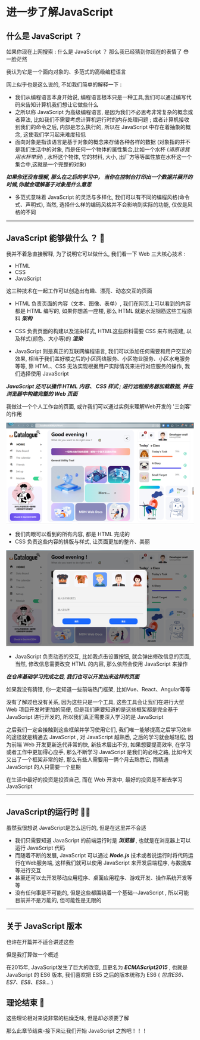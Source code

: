 # 进一步了解JavaScript
## 什么是 JavaScript ？
如果你现在上网搜索 : 什么是 JavaScript ？ 那么我已经猜到你现在的表情了 😳 一脸茫然

我认为它是一个面向对象的、多范式的高级编程语言

网上似乎也是这么说的, 不如我们简单的解释一下 : 

- 我们从编程语言本身开始说, 编程语言根本只是一种工具,我们可以通过编写代码来告知计算机我们想让它做些什么
- 之所以称 JavaScript 为高级编程语言, 是因为我们不必思考非常复杂的概念或者算法, 比如我们不需要考虑计算机运行时的内存处理问题 ; 或者计算机接收到我们的命令之后, 内部是怎么执行的, 所以在 JavaScript 中存在着抽象的概念, 这使我们学习起来难度较低
- 面向对象是指该语言是基于对象的概念来存储各种各样的数据 (对象指的并不是我们生活中的对象, 而是任何一个物体的属性集合,比如一个水杯 (_请原谅我用水杯举例_) , 水杯这个物体, 它的材料, 大小, 出厂方等等属性放在水杯这一个集合中,这就是一个完整的对象)

***如果你还没有理解, 那么在之后的学习中， 当你在控制台打印出一个数据并展开的时候,你就会理解基于对象是什么意思***
- 多范式意味着 JavaScript 的灵活与多样化, 我们可以有不同的编程风格(命令式、声明式), 当然, 选择什么样的编码风格并不会影响到实际的功能, 仅仅是风格的不同

---
## JavaScript 能够做什么 ？ 🤔
我并不着急直接解释, 为了说明它可以做什么, 我们看一下 Web 三大核心技术 :
- HTML
- CSS
- JavaScript

这三种技术在一起工作可以创造出有趣、漂亮、动态交互的页面

- HTML 负责页面的内容（文本、图像、表单）, 我们在网页上可以看到的内容都是 HTML 编写的, 如果你想盖一座楼, 那么 HTML 就是水泥钢筋这些工程原料 ***架构***

- CSS 负责页面的构建以及渲染样式, HTML这些原料需要 CSS 来布局搭建, 以及样式(颜色、大小等)的 ***渲染***

- JavaScript 则是真正的互联网编程语言, 我们可以添加任何需要和用户交互的效果, 相当于我们盖好楼之后的小区网络服务、小区物业服务、小区水电服务等等, 靠 HTML、CSS 无法实现根据用户实际情况来进行对应服务的操作, 我们选择使用 JavaScript

***JavaScript 还可以操作 HTML 内容、 CSS 样式 ; 进行远程服务器加载数据, 并在浏览器中构建完整的 Web 页面***

我做过一个个人工作台的页面, 或许我们可以通过实例来理解Web开发的 '三剑客' 的作用

![网页展示.png](./images/%E7%BD%91%E9%A1%B5%E5%B1%95%E7%A4%BA.png)

- 我们肉眼可以看到的所有内容, 都是 HTML 完成的
-  CSS 负责这些内容的排版与样式, 让页面更加的整齐、美丽

![JavaScript演示](./images/JavaScript%E6%BC%94%E7%A4%BA.png)

- JavaScript 负责动态的交互, 比如我点击设置按钮, 就会弹出修改信息的页面, 当然, 修改信息需要改变 HTML 的内容, 那么依然会使用 JavaScript 来操作

***在仓库基础学习完成之后, 我们也可以开发出来这样的页面***

如果我没有猜错, 你一定知道一些前端热门框架, 比如Vue、React、Angular等等

没有了解过也没有关系, 因为这些只是一个工具, 这些工具会让我们在进行大型 Web 项目开发时更加的简便, 但是我们需要知道的是这些框架都是完全基于 JavaScript 进行开发的, 所以我们真正需要深入学习的是 JavaScript

之后我们一定会接触到这些框架并学习使用它们, 我们唯一能够提高之后学习效率的途径就是精通去 JavaScript , 对 JavaScript 越熟悉, 之后的学习就会越轻松, 因为前端 Web 开发更新迭代非常的快, 新技术层出不穷, 如果想要提高效率, 在学习或者工作中更加得心应手, 那么不断学习 JavaScript 是我们的必经之路, 比如今天又出了一个框架非常的好, 那么有些人需要用一俩个月去熟悉它, 而精通 JavaScript 的人只需要一个星期

在生活中最好的投资是投资自己, 而在 Web 开发中, 最好的投资是不断去学习 JavaScript

---
## JavaScript的运行时 👨‍💻
虽然我很想说 JavaScript是怎么运行的, 但是在这里并不合适

- 我们只需要知道 JavaScript 的前端运行时是 ***浏览器*** , 也就是在浏览器上可以运行 JavaScript 代码
- 而随着不断的发展, JavaScript 可以通过 ***Node.js*** 技术或者说运行时将代码运行在Web服务端, 这样我们就可以使用 JavaScript 来开发后端程序, 与数据库等进行交互
- 甚至还可以去开发移动应用程序、桌面应用程序、游戏开发、操作系统开发等等
- 没有任何事是不可能的, 但是这些都围绕着一个基础--JavaScript , 所以可能目前并不是万能的, 但可能性是无限的

---
## 关于 JavaScript 版本
也许在开篇并不适合讲述这些

但是我打算做一个概述

在2015年, JavaScript发生了巨大的改变, 且更名为 ***ECMAScript2015*** , 也就是 JavaScript 的 ES6 版本, 我们喜欢把 ES5 之后的版本统称为 ES6 ( _包含ES6、ES7、ES8、ES9..._ )

## 理论结束  🎉
这些理论相对来说非常的枯燥乏味, 但是却必须要了解

那么此章节结束-接下来让我们开始 JavaScript 之旅吧！！！


